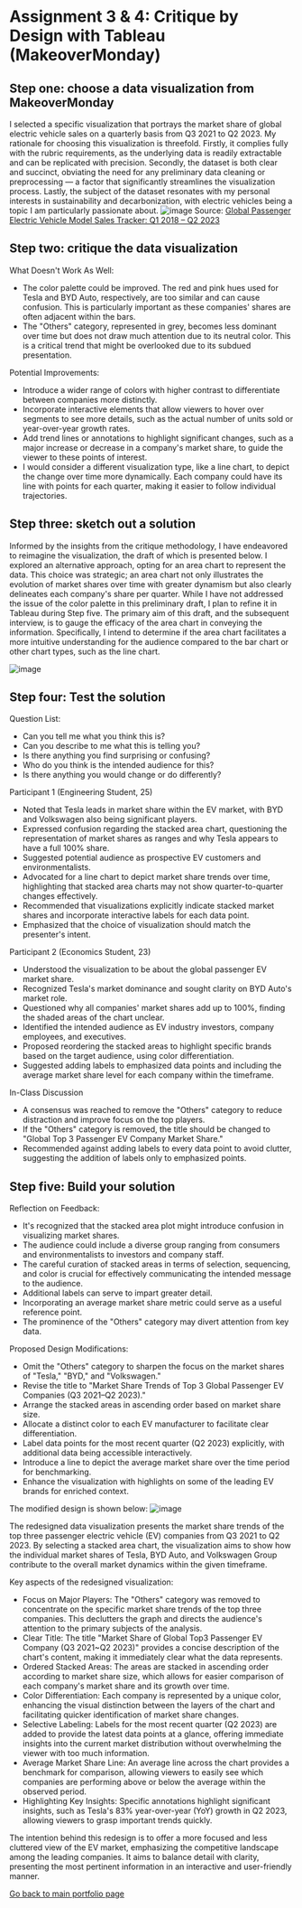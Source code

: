 # Assignment 3 & 4: Critique by Design with Tableau (MakeoverMonday)
## Step one: choose a data visualization from MakeoverMonday
I selected a specific visualization that portrays the market share of global electric vehicle sales on a quarterly basis from Q3 2021 to Q2 2023. My rationale for choosing this visualization is threefold. Firstly, it complies fully with the rubric requirements, as the underlying data is readily extractable and can be replicated with precision. Secondly, the dataset is both clear and succinct, obviating the need for any preliminary data cleaning or preprocessing — a factor that significantly streamlines the visualization process. Lastly, the subject of the dataset resonates with my personal interests in sustainability and decarbonization, with electric vehicles being a topic I am particularly passionate about.
![image](https://www.counterpointresearch.com/wp-content/uploads/2023/06/Global-EV-market-share-Q2-2023.png)
Source: [Global Passenger Electric Vehicle Model Sales Tracker: Q1 2018 – Q2 2023](https://www.counterpointresearch.com/research_portal/)

## Step two: critique the data visualization
What Doesn't Work As Well:
- The color palette could be improved. The red and pink hues used for Tesla and BYD Auto, respectively, are too similar and can cause confusion. This is particularly important as these companies' shares are often adjacent within the bars.
- The "Others" category, represented in grey, becomes less dominant over time but does not draw much attention due to its neutral color. This is a critical trend that might be overlooked due to its subdued presentation.

Potential Improvements:
- Introduce a wider range of colors with higher contrast to differentiate between companies more distinctly.
- Incorporate interactive elements that allow viewers to hover over segments to see more details, such as the actual number of units sold or year-over-year growth rates.
- Add trend lines or annotations to highlight significant changes, such as a major increase or decrease in a company's market share, to guide the viewer to these points of interest.
- I would consider a different visualization type, like a line chart, to depict the change over time more dynamically. Each company could have its line with points for each quarter, making it easier to follow individual trajectories.

## Step three: sketch out a solution
Informed by the insights from the critique methodology, I have endeavored to reimagine the visualization, the draft of which is presented below. I explored an alternative approach, opting for an area chart to represent the data. This choice was strategic; an area chart not only illustrates the evolution of market shares over time with greater dynamism but also clearly delineates each company's share per quarter. While I have not addressed the issue of the color palette in this preliminary draft, I plan to refine it in Tableau during Step five. The primary aim of this draft, and the subsequent interview, is to gauge the efficacy of the area chart in conveying the information. Specifically, I intend to determine if the area chart facilitates a more intuitive understanding for the audience compared to the bar chart or other chart types, such as the line chart.

![image](https://github.com/runzhes/94870/blob/main/%E5%BE%AE%E4%BF%A1%E5%9B%BE%E7%89%87_20231113154346.jpg?raw=true)

## Step four: Test the solution
Question List:
- Can you tell me what you think this is?
- Can you describe to me what this is telling you?
- Is there anything you find surprising or confusing?
- Who do you think is the intended audience for this?
- Is there anything you would change or do differently?

Participant 1 (Engineering Student, 25)
- Noted that Tesla leads in market share within the EV market, with BYD and Volkswagen also being significant players.
- Expressed confusion regarding the stacked area chart, questioning the representation of market shares as ranges and why Tesla appears to have a full 100% share.
- Suggested potential audience as prospective EV customers and environmentalists.
- Advocated for a line chart to depict market share trends over time, highlighting that stacked area charts may not show quarter-to-quarter changes effectively.
- Recommended that visualizations explicitly indicate stacked market shares and incorporate interactive labels for each data point.
- Emphasized that the choice of visualization should match the presenter's intent.

Participant 2 (Economics Student, 23)
- Understood the visualization to be about the global passenger EV market share.
- Recognized Tesla's market dominance and sought clarity on BYD Auto's market role.
- Questioned why all companies' market shares add up to 100%, finding the shaded areas of the chart unclear.
- Identified the intended audience as EV industry investors, company employees, and executives.
- Proposed reordering the stacked areas to highlight specific brands based on the target audience, using color differentiation.
- Suggested adding labels to emphasized data points and including the average market share level for each company within the timeframe.

In-Class Discussion
- A consensus was reached to remove the "Others" category to reduce distraction and improve focus on the top players.
- If the "Others" category is removed, the title should be changed to "Global Top 3 Passenger EV Company Market Share."
- Recommended against adding labels to every data point to avoid clutter, suggesting the addition of labels only to emphasized points.

## Step five: Build your solution
Reflection on Feedback:
- It's recognized that the stacked area plot might introduce confusion in visualizing market shares.
- The audience could include a diverse group ranging from consumers and environmentalists to investors and company staff.
- The careful curation of stacked areas in terms of selection, sequencing, and color is crucial for effectively communicating the intended message to the audience.
- Additional labels can serve to impart greater detail.
- Incorporating an average market share metric could serve as a useful reference point.
- The prominence of the "Others" category may divert attention from key data.

Proposed Design Modifications:
- Omit the "Others" category to sharpen the focus on the market shares of "Tesla," "BYD," and "Volkswagen."
- Revise the title to "Market Share Trends of Top 3 Global Passenger EV Companies (Q3 2021–Q2 2023)."
- Arrange the stacked areas in ascending order based on market share size.
- Allocate a distinct color to each EV manufacturer to facilitate clear differentiation.
- Label data points for the most recent quarter (Q2 2023) explicitly, with additional data being accessible interactively.
- Introduce a line to depict the average market share over the time period for benchmarking.
- Enhance the visualization with highlights on some of the leading EV brands for enriched context.

The modified design is shown below:
![image](https://github.com/runzhes/94870/blob/main/step%205.png?raw=true)

The redesigned data visualization presents the market share trends of the top three passenger electric vehicle (EV) companies from Q3 2021 to Q2 2023. By selecting a stacked area chart, the visualization aims to show how the individual market shares of Tesla, BYD Auto, and Volkswagen Group contribute to the overall market dynamics within the given timeframe.

Key aspects of the redesigned visualization:
- Focus on Major Players: The "Others" category was removed to concentrate on the specific market share trends of the top three companies. This declutters the graph and directs the audience's attention to the primary subjects of the analysis.
- Clear Title: The title "Market Share of Global Top3 Passenger EV Company (Q3 2021~Q2 2023)" provides a concise description of the chart's content, making it immediately clear what the data represents.
- Ordered Stacked Areas: The areas are stacked in ascending order according to market share size, which allows for easier comparison of each company's market share and its growth over time.
- Color Differentiation: Each company is represented by a unique color, enhancing the visual distinction between the layers of the chart and facilitating quicker identification of market share changes.
- Selective Labeling: Labels for the most recent quarter (Q2 2023) are added to provide the latest data points at a glance, offering immediate insights into the current market distribution without overwhelming the viewer with too much information.
- Average Market Share Line: An average line across the chart provides a benchmark for comparison, allowing viewers to easily see which companies are performing above or below the average within the observed period.
- Highlighting Key Insights: Specific annotations highlight significant insights, such as Tesla's 83% year-over-year (YoY) growth in Q2 2023, allowing viewers to grasp important trends quickly.

The intention behind this redesign is to offer a more focused and less cluttered view of the EV market, emphasizing the competitive landscape among the leading companies. It aims to balance detail with clarity, presenting the most pertinent information in an interactive and user-friendly manner.

[Go back to main portfolio page](README.md)
